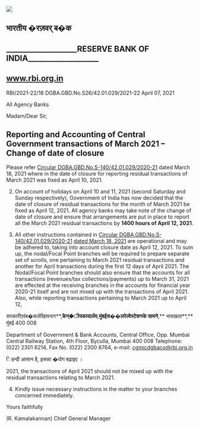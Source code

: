 ![](_page_0_Picture_0.jpeg)

## भारतीय �रज़वर् ब�क

## **\_\_\_\_\_\_\_\_\_\_\_\_\_\_\_\_\_\_\_RESERVE BANK OF INDIA\_\_\_\_\_\_\_\_\_\_\_\_\_\_\_\_\_\_\_**

## **www.rbi.org.in**

RBI/2021-22/18 DGBA.GBD.No.S26/42.01.029/2021-22 April 07, 2021

All Agency Banks

Madam/Dear Sir,

## **Reporting and Accounting of Central Government transactions of March 2021 – Change of date of closure**

Please refer [Circular DGBA.GBD.No.S-140/42.01.029/2020-21](https://www.rbi.org.in/Scripts/NotificationUser.aspx?Id=12040&Mode=0) dated March 18, 2021 where in the date of closure for reporting residual transactions of March 2021 was fixed as April 10, 2021.

2. On account of holidays on April 10 and 11, 2021 (second Saturday and Sunday respectively), Government of India has now decided that the date of closure of residual transactions for the month of March 2021 be fixed as April 12, 2021. All agency banks may take note of the change of date of closure and ensure that arrangements are put in place to report all the March 2021 residual transactions by **1400 hours of April 12, 2021**.

3. All other instructions contained in [Circular DGBA.GBD.No.S-140/42.01.029/2020-21](https://www.rbi.org.in/Scripts/NotificationUser.aspx?Id=12040&Mode=0) [dated March 18, 2021](https://www.rbi.org.in/Scripts/NotificationUser.aspx?Id=12040&Mode=0) are operational and may be adhered to, taking into account closure date as April 12, 2021. To sum up, the nodal/Focal Point branches will be required to prepare separate set of scrolls, one pertaining to March 2021 residual transactions and another for April transactions during the first 12 days of April 2021. The Nodal/Focal Point branches should also ensure that the accounts for all transactions (revenues/tax collections/payments) up to March 31, 2021 are effected at the receiving branches in the accounts for financial year 2020-21 itself and are not mixed up with the transactions of April 2021. Also, while reporting transactions pertaining to March 2021 up to April 12,

सरकारीएवंब�कलेखािवभाग**,**केन्�ीयकायार्लय**,**मुंबईस��लरेल्वेस्टेशनके सामने**,** भायखला**,** मुंबई 400 008

Department of Government & Bank Accounts, Central Office, Opp. Mumbai Central Railway Station, 4th Floor, Byculla, Mumbai 400 008 Telephone: (022) 2301 6214, Fax No. (022) 2300 8764, e-mail: cgmicdgbaco@rbi.org.in

िहन्दी आसान है, इसका �योग बढ़ाइए ।

2021, the transactions of April 2021 should not be mixed up with the residual transactions relating to March 2021.

4. Kindly issue necessary instructions in the matter to your branches concerned immediately.

Yours faithfully

(R. Kamalakannan) Chief General Manager